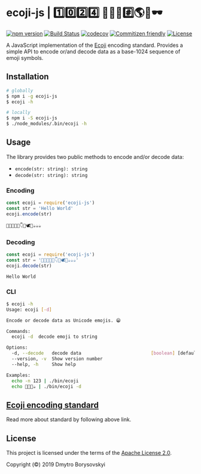 # ecoji-js | 1️⃣0️⃣2️⃣4️⃣  👨‍💻🔥#️⃣🌎🛫🕶️

[![npm version](https://badge.fury.io/js/ecoji-js.svg)](https://www.npmjs.com/package/ecoji-js)
[![Build Status](https://travis-ci.com/dimabory/ecoji-js.svg?branch=master)](https://travis-ci.com/dimabory/ecoji-js)
[![codecov](https://codecov.io/gh/dimabory/ecoji-js/branch/master/graph/badge.svg)](https://codecov.io/gh/dimabory/ecoji-js)
[![Commitizen friendly](https://img.shields.io/badge/commitizen-friendly-brightgreen.svg)](http://commitizen.github.io/cz-cli/)
[![License](https://img.shields.io/badge/License-Apache%202.0-green.svg)](https://opensource.org/licenses/Apache-2.0)

A JavaScript implementation of the [Ecoji](https://github.com/keith-turner/ecoji) encoding standard. Provides a simple API to encode or/and decode data as a base-1024 sequence of emoji symbols.

## Installation

```bash
# globally
$ npm i -g ecoji-js
$ ecoji -h

# locally
$ npm i -S ecoji-js
$ ./node_modules/.bin/ecoji -h
```

## Usage

The library provides two public methods to encode and/or decode data: 
* `encode(str: string): string`
* `decode(str: string): string`

### Encoding
```js
const ecoji = require('ecoji-js')
const str = 'Hello World'
ecoji.encode(str)
```
```
🏯🔩🚗🌷🍉👇🦒🕊👡☕☕☕
```
### Decoding
```js
const ecoji = require('ecoji-js')
const str = '🏯🔩🚗🌷🍉👇🦒🕊👡☕☕☕'
ecoji.decode(str)
```
```
Hello World
```
### CLI

```bash
$ ecoji -h
Usage: ecoji [-d]

Encode or decode data as Unicode emojis. 😁

Commands:
  ecoji -d  decode emoji to string

Options:
  -d, --decode   decode data                          [boolean] [default: false]
  --version, -v  Show version number                                   [boolean]
  --help, -h     Show help                                             [boolean]

Examples:
  echo -n 123 | ./bin/ecoji
  echo 🎌🚟🎈☕ | ./bin/ecoji -d

```
## [Ecoji encoding standard](https://github.com/keith-turner/ecoji/blob/master/docs/encoding.md)
Read more about standard by following above link.

## License
This project is licensed under the terms of the [Apache License 2.0](LICENSE).

Copyright (©️) 2019 Dmytro Borysovskyi

